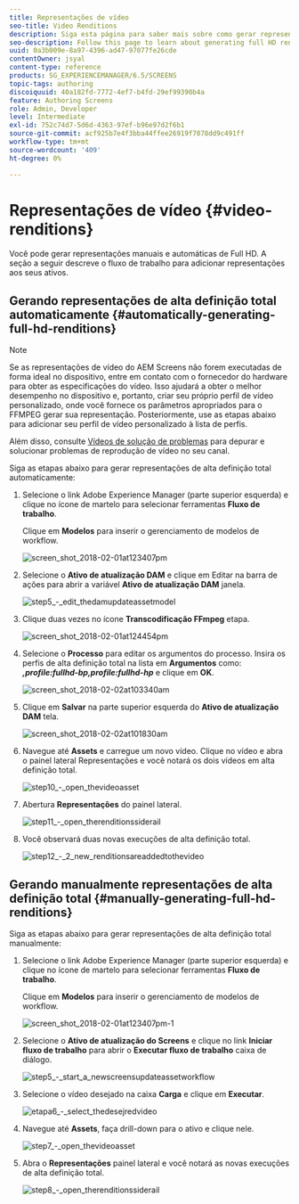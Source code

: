 ```yaml
---
title: Representações de vídeo
seo-title: Video Renditions
description: Siga esta página para saber mais sobre como gerar representações de alta definição total para o seu projeto do Screens.
seo-description: Follow this page to learn about generating full HD renditions for your Screens project.
uuid: 0a3b009e-8a97-4396-ad47-97077fe26cde
contentOwner: jsyal
content-type: reference
products: SG_EXPERIENCEMANAGER/6.5/SCREENS
topic-tags: authoring
discoiquuid: 40a182fd-7772-4ef7-b4fd-29ef99390b4a
feature: Authoring Screens
role: Admin, Developer
level: Intermediate
exl-id: 752c74d7-5d6d-4363-97ef-b96e97d2f6b1
source-git-commit: acf925b7e4f3bba44ffee26919f7078dd9c491ff
workflow-type: tm+mt
source-wordcount: '409'
ht-degree: 0%

---
```


# Representações de vídeo {#video-renditions}

Você pode gerar representações manuais e automáticas de Full HD. A seção a seguir descreve o fluxo de trabalho para adicionar representações aos seus ativos.

## Gerando representações de alta definição total automaticamente  {#automatically-generating-full-hd-renditions}

>[!NOTE]
>
>Se as representações de vídeo do AEM Screens não forem executadas de forma ideal no dispositivo, entre em contato com o fornecedor do hardware para obter as especificações do vídeo. Isso ajudará a obter o melhor desempenho no dispositivo e, portanto, criar seu próprio perfil de vídeo personalizado, onde você fornece os parâmetros apropriados para o FFMPEG gerar sua representação. Posteriormente, use as etapas abaixo para adicionar seu perfil de vídeo personalizado à lista de perfis.
>
>Além disso, consulte [Vídeos de solução de problemas](troubleshoot-videos.md) para depurar e solucionar problemas de reprodução de vídeo no seu canal.

Siga as etapas abaixo para gerar representações de alta definição total automaticamente:

1. Selecione o link Adobe Experience Manager (parte superior esquerda) e clique no ícone de martelo para selecionar ferramentas **Fluxo de trabalho**.

   Clique em **Modelos** para inserir o gerenciamento de modelos de workflow.

   ![screen_shot_2018-02-01at123407pm](assets/screen_shot_2018-02-01at123407pm.png)

1. Selecione o **Ativo de atualização DAM** e clique em Editar na barra de ações para abrir a variável **Ativo de atualização DAM** janela.

   ![step5_-_edit_thedamupdateassetmodel](assets/step5_-_edit_thedamupdateassetmodel.png)

1. Clique duas vezes no ícone **Transcodificação FFmpeg** etapa.

   ![screen_shot_2018-02-01at124454pm](assets/screen_shot_2018-02-01at124454pm.png)

1. Selecione o **Processo** para editar os argumentos do processo. Insira os perfis de alta definição total na lista em **Argumentos** como: ***,profile:fullhd-bp,profile:fullhd-hp*** e clique em **OK**.

   ![screen_shot_2018-02-02at103340am](assets/screen_shot_2018-02-02at103340am.png)

1. Clique em **Salvar** na parte superior esquerda do **Ativo de atualização DAM** tela.

   ![screen_shot_2018-02-02at101830am](assets/screen_shot_2018-02-02at101830am.png)

1. Navegue até **Assets** e carregue um novo vídeo. Clique no vídeo e abra o painel lateral Representações e você notará os dois vídeos em alta definição total.

   ![step10_-_open_thevideoasset](assets/step10_-_open_thevideoasset.png)

1. Abertura **Representações** do painel lateral.

   ![step11_-_open_therenditionssiderail](assets/step11_-_open_therenditionssiderail.png)

1. Você observará duas novas execuções de alta definição total.

   ![step12_-_2_new_renditionsareaddedtothevideo](assets/step12_-_2_new_renditionsareaddedtothevideo.png)

## Gerando manualmente representações de alta definição total {#manually-generating-full-hd-renditions}

Siga as etapas abaixo para gerar representações de alta definição total manualmente:

1. Selecione o link Adobe Experience Manager (parte superior esquerda) e clique no ícone de martelo para selecionar ferramentas **Fluxo de trabalho**.

   Clique em **Modelos** para inserir o gerenciamento de modelos de workflow.

   ![screen_shot_2018-02-01at123407pm-1](assets/screen_shot_2018-02-01at123407pm-1.png)

1. Selecione o **Ativo de atualização do Screens** e clique no link **Iniciar fluxo de trabalho** para abrir o **Executar fluxo de trabalho** caixa de diálogo.

   ![step5_-_start_a_newscreensupdateassetworkflow](assets/step5_-_start_a_newscreensupdateassetworkflow.png)

1. Selecione o vídeo desejado na caixa **Carga** e clique em **Executar**.

   ![etapa6_-_select_thedesejredvideo](assets/step6_-_select_thedesiredvideo.png)

1. Navegue até **Assets**, faça drill-down para o ativo e clique nele.

   ![step7_-_open_thevideoasset](assets/step7_-_open_thevideoasset.png)

1. Abra o **Representações** painel lateral e você notará as novas execuções de alta definição total.

   ![step8_-_open_therenditionssiderail](assets/step8_-_open_therenditionssiderail.png)
